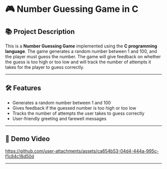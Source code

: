 # 🎮 Number Guessing Game in C

## 📚 Project Description

This is a **Number Guessing Game** implemented using the **C programming language**. The game generates a random number between 1 and 100, and the player must guess the number. The game will give feedback on whether the guess is too high or too low and will track the number of attempts it takes for the player to guess correctly.

---

## 🛠 Features

- Generates a random number between 1 and 100
- Gives feedback if the guessed number is too high or too low
- Tracks the number of attempts the user takes to guess correctly
- User-friendly greeting and farewell messages

---

## 🎥 Demo Video



https://github.com/user-attachments/assets/ca654b53-04d4-444a-995c-f1c84c18d50d


---

